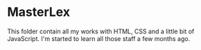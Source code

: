 # MasterLex
 This folder contain all my works with HTML, CSS and a little bit of JavaScript. 
 I'm started to learn all those staff a few months ago.
